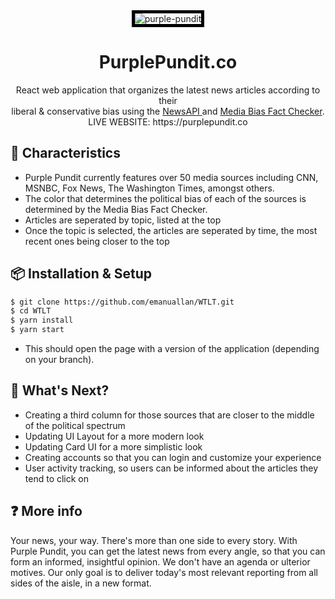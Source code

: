 <div align="center">
<img src="https://purplepundit.appspot.com/static/media/Banner.254a938f.jpg" alt="purple-pundit" style="border:5px solid black">
</div>

<h1 align="center">PurplePundit.co</h1>


<div align="center">
React web application that organizes the latest news articles according to their <br/>liberal & conservative bias using the <a href="https://newsapi.org/" target="_blank"> NewsAPI </a> and <a href="https://mediabiasfactcheck.com/" target="_blank">Media Bias Fact Checker</a>.
  <br/> LIVE WEBSITE: https://purplepundit.co
</div>

## 🍭 Characteristics
- Purple Pundit currently features over 50 media sources including
CNN, MSNBC, Fox News, The Washington Times, amongst others.
- The color that determines the political bias of each of the sources is determined by the
Media Bias Fact Checker.
- Articles are seperated by topic, listed at the top
- Once the topic is selected, the articles are seperated by time, the most recent ones being closer to the top



## 📦 Installation & Setup
```bash
$ git clone https://github.com/emanuallan/WTLT.git
$ cd WTLT
$ yarn install
$ yarn start
```

- This should open the page with a version of the application (depending on your branch).


## 🔨 What's Next?
- Creating a third column for those sources that are closer to the middle of the political spectrum
- Updating UI Layout for a more modern look
- Updating Card UI for a more simplistic look
- Creating accounts so that you can login and customize your experience
- User activity tracking, so users can be informed about the articles they tend to click on 

## ❓ More info
Your news, your way.
There's more than one side to every story. With Purple Pundit, you can get the latest news from every angle, so that you can form an informed, insightful opinion. We don't have an agenda or ulterior motives. Our only goal is to deliver today's most relevant reporting from all sides of the aisle, in a new format.
